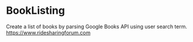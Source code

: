 # BookListing
Create a list of books by parsing Google Books API using user search term.
<a href="https://www.ridesharingforum.com" rel="follow">https://www.ridesharingforum.com</a>
